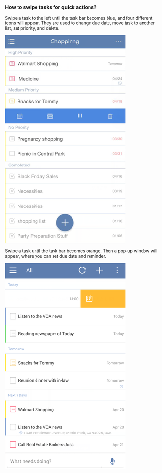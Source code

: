 ### How to swipe tasks for quick actions?
Swipe a task to the left until the task bar becomes blue, and four different icons will appear. They are used to change due date, move task to another list, set priority, and delete. 

![](../images/image.ios.swipe.png)

Swipe a task until the task bar becomes orange. Then a pop-up window will appear, where you can set due date and reminder. 

![](../images/image.ios.slide2.png)


